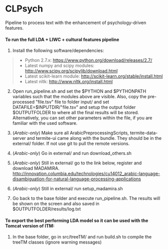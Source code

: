 CLPsych
=======
Pipeline to process text with the enhancement of psychology-driven features.

#### To run the full LDA + LIWC + cultural features pipeline

1. Install the following software/dependencies:
> - Python 2.7.x: https://www.python.org/download/releases/2.7/
> - Latest numpy and scipy modules: http://www.scipy.org/scipylib/download.html
> - Latest scikit-learn module: http://scikit-learn.org/stable/install.html
> - Latest nltk: http://www.nltk.org/install.html

2. Open run_pipeline.sh and set the $PYTHON and $PYTHONPATH variables such that the modules above are visible. Also, copy the pre-processed "file.tsv" file to folder input/ and set DATAFILE=$INPUTDIR/"file.tsv"
and setup the output folder $OUTPUTFOLDER to where all the final results will be stored. Alternatively, you can set other parameters within the file, if you are familiar with the used software.

3. (*Arabic-only*) Make sure all ArabicPreprocessingScripts, termite-data-server and termite-ui came along with the bundle. 
They should be in the external/ folder. If not use git to pull the remote versions.

4. (*Arabic-only*) Go in external/ and run download_others.sh

5. (*Arabic-only*) Still in external/ go to the link below, register and download MADAMIRA.
http://innovation.columbia.edu/technologies/cu14012_arabic-language-disambiguation-for-natural-language-processing-applications

6. (*Arabic-only*) Still in external/ run setup_madamira.sh

7. Go back to the base folder and execute run_pipeline.sh. The results will be shown on the screen and also saved in $OUTPUTFOLDER/results/log.txt

#### To export the best performing LDA model so it can be used with the Tomcat version of ITM:

1. In the base folder, go in src/treeTM/ and run build.sh to compile the treeTM classes (ignore warning messages)



